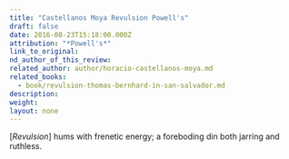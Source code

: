 ```yaml
---
title: "Castellanos Moya Revulsion Powell's"
draft: false
date: 2016-08-23T15:18:00.000Z
attribution: "*Powell's*"
link_to_original:
nd_author_of_this_review:
related_author: author/horacio-castellanos-moya.md
related_books:
  - book/revulsion-thomas-bernhard-in-san-salvador.md
description:
weight:
layout: none
---
```

[*Revulsion*] hums with frenetic energy; a foreboding din both jarring and ruthless.

